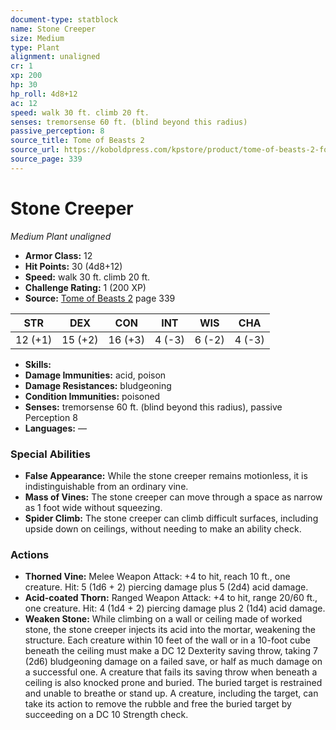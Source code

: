 ```yaml
---
document-type: statblock
name: Stone Creeper
size: Medium
type: Plant
alignment: unaligned
cr: 1
xp: 200
hp: 30
hp_roll: 4d8+12
ac: 12
speed: walk 30 ft. climb 20 ft.
senses: tremorsense 60 ft. (blind beyond this radius) 
passive_perception: 8
source_title: Tome of Beasts 2
source_url: https://koboldpress.com/kpstore/product/tome-of-beasts-2-for-5th-edition
source_page: 339
---
```


# Stone Creeper

*Medium* *Plant* *unaligned*

- **Armor Class:** 12
- **Hit Points:** 30 (4d8+12)
- **Speed:** walk 30 ft. climb 20 ft.
- **Challenge Rating:** 1 (200 XP)
- **Source:** [Tome of Beasts 2](https://koboldpress.com/kpstore/product/tome-of-beasts-2-for-5th-edition) page 339

| STR | DEX | CON | INT | WIS | CHA |
| --- | --- | --- | --- | --- | --- |
| 12 (+1) | 15 (+2) | 16 (+3) | 4 (-3) | 6 (-2) | 4 (-3) |

- **Skills:** 
- **Damage Immunities:** acid, poison
- **Damage Resistances:** bludgeoning
- **Condition Immunities:** poisoned
- **Senses:** tremorsense 60 ft. (blind beyond this radius), passive Perception 8
- **Languages:** —

### Special Abilities

- **False Appearance:** While the stone creeper remains motionless, it is indistinguishable from an ordinary vine.
- **Mass of Vines:** The stone creeper can move through a space as narrow as 1 foot wide without squeezing.
- **Spider Climb:** The stone creeper can climb difficult surfaces, including upside down on ceilings, without needing to make an ability check.

### Actions

- **Thorned Vine:** Melee Weapon Attack: +4 to hit, reach 10 ft., one creature. Hit: 5 (1d6 + 2) piercing damage plus 5 (2d4) acid damage.
- **Acid-coated Thorn:** Ranged Weapon Attack: +4 to hit, range 20/60 ft., one creature. Hit: 4 (1d4 + 2) piercing damage plus 2 (1d4) acid damage.
- **Weaken Stone:** While climbing on a wall or ceiling made of worked stone, the stone creeper injects its acid into the mortar, weakening the structure. Each creature within 10 feet of the wall or in a 10-foot cube beneath the ceiling must make a DC 12 Dexterity saving throw, taking 7 (2d6) bludgeoning damage on a failed save, or half as much damage on a successful one. A creature that fails its saving throw when beneath a ceiling is also knocked prone and buried. The buried target is restrained and unable to breathe or stand up. A creature, including the target, can take its action to remove the rubble and free the buried target by succeeding on a DC 10 Strength check.
